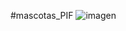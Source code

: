 #mascotas_PIF
![imagen](https://github.com/user-attachments/assets/a1b2c73e-863a-42ab-a4da-e4fffc8ba59a)
